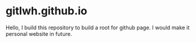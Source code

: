 # gitlwh.github.io
Hello, I build this repository to build a root for github page. I would make it personal website in future.
